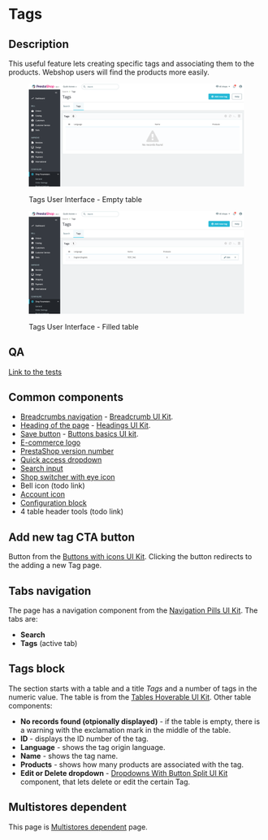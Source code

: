 # Tags

## Description

This useful feature lets creating specific tags and associating them to the products. Webshop users will find the products more easily.

<figure><img src="../../../../../../.gitbook/assets/image (71).png" alt="Tags UI"><figcaption><p>Tags User Interface - Empty table</p></figcaption></figure>

<figure><img src="../../../../../../.gitbook/assets/image (107).png" alt=""><figcaption><p>Tags User Interface - Filled table</p></figcaption></figure>

## QA

[Link to the tests](https://build.prestashop-project.org/test-scenarios/scenarios/core/functional/bo/shop-parameters/search/tags.html)

## Common components <a href="#common-components" id="common-components"></a>

* [Breadcrumbs navigation](../../../../common-components/breadcrumbs.md) - [Breadcrumb UI Kit](https://build.prestashop.com/prestashop-ui-kit/?path=/story/breadcrumb--breadcrumb).
* [Heading of the page](../../../../common-components/heading-of-the-page.md) - [Headings UI Kit](https://build.prestashop.com/prestashop-ui-kit/?path=/story/headings--headings).
* ​[Save button](../../../../common-components/save-button.md) - [Buttons basics UI kit](https://build.prestashop.com/prestashop-ui-kit/?path=/story/buttons--basics).
* [E-commerce logo](../../../../common-components/back-office-header/prestashop-logo.md)&#x20;
* [PrestaShop version number](../../../../common-components/prestashop-version-number.md)&#x20;
* [Quick access dropdown](../../../../common-components/quick-access-dropdown.md)&#x20;
* [Search input](../../../../common-components/search-input-field.md)
* [Shop switcher with eye icon](../../../../common-components/shop-switcher-with-eye-icon.md)
* Bell icon (todo link)
* [Account icon](../../../../common-components/account-icon.md)&#x20;
* [Configuration block](../../../../common-components/configuration-block.md)
* 4 table header tools (todo link)

## Add new tag CTA button

Button from the [Buttons with icons UI Kit](https://build.prestashop-project.org/prestashop-ui-kit/?path=/story/buttons--buttons-with-icons). Clicking the button redirects to the adding a new Tag page.

## Tabs navigation

The page has a navigation component from the [Navigation Pills UI Kit](https://build.prestashop-project.org/prestashop-ui-kit/?path=/story/navigation--navigation-pills). The tabs are:

* **Search**
* **Tags** (active tab)

## Tags block

The section starts with a table and a title _Tags_ and a number of tags in the numeric value. The table is from the [Tables Hoverable UI Kit](https://build.prestashop-project.org/prestashop-ui-kit/?path=/story/tables--hoverable). Other table components:

* **No records found (otpionally displayed)** - if the table is empty, there is a warning with the exclamation mark in the middle of the table.
* **ID** - displays the ID number of the tag.
* **Language** - shows the tag origin language.
* **Name** - shows the tag name.
* **Products** - shows how many products are associated with the tag.
* **Edit or Delete dropdown** - [Dropdowns With Button Split UI Kit](https://build.prestashop-project.org/prestashop-ui-kit/?path=/story/dropdowns--with-button-split) component, that lets delete or edit the certain Tag.

## Multistores dependent

This page is [Multistores dependent](../../../../common-components/multistores-dependent.md) page.
